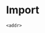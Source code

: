 # Import
<!DOCTYPE html>
<html lang="en">

`<addr>`
<head>
    <meta charset="UTF-8">
    <meta name="viewport" content="width=device-width, initial-scale=1.0">
    <meta http-equiv="X-UA-Compatible" content="ie=edge">
    <title>Typography-demo</title>
    <!------------CSS import----------->
    <link rel="stylesheet" href="./Styles/style.css">
</head>
